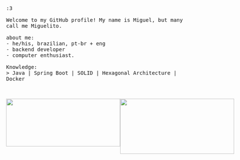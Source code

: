 <p float="left">
  <p float="left">
    <samp>
      :3
      <br>
      <br>
      Welcome to my GitHub profile! My name is Miguel, but many call me Miguelito.
      <br>
      <br>
      about me:<br>
            - he/his, brazilian, pt-br + eng<br>
            - backend developer<br>
            - computer enthusiast.<br>
      <br>
      Knowledge:<br>
          > Java | Spring Boot | SOLID | Hexagonal Architecture | Docker
      <br>
      <br>
      <br>
    </samp>
  </p>
   <div style="display: flex; align-items: flex-start;">
    <img height="130em" width="310px" src="https://github-readme-stats.vercel.app/api?username=MiguelSperle&show_icons=true&theme=dark&include_all_commits=true&count_private=true"/>
    <img height="150em" width="310px" src="https://github-readme-stats.vercel.app/api/top-langs/?username=MiguelSperle&layout=compact&langs_count=7&theme=dark"/>
   </div>
</p>
